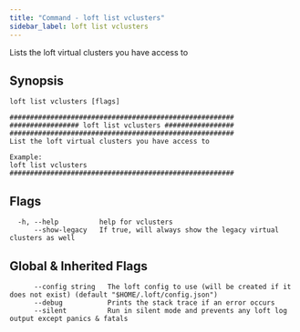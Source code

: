 ```yaml
---
title: "Command - loft list vclusters"
sidebar_label: loft list vclusters
---
```



Lists the loft virtual clusters you have access to

## Synopsis


```
loft list vclusters [flags]
```

```
#######################################################
################# loft list vclusters #################
#######################################################
List the loft virtual clusters you have access to

Example:
loft list vclusters
#######################################################
```


## Flags

```
  -h, --help          help for vclusters
      --show-legacy   If true, will always show the legacy virtual clusters as well
```


## Global & Inherited Flags

```
      --config string   The loft config to use (will be created if it does not exist) (default "$HOME/.loft/config.json")
      --debug           Prints the stack trace if an error occurs
      --silent          Run in silent mode and prevents any loft log output except panics & fatals
```

